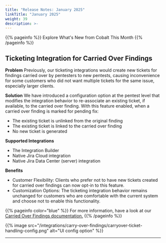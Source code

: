 ```yaml
---
title: "Release Notes: January 2025"
linkTitle: "January 2025"
weight: 39
description: >-
---
```


{{% pageinfo %}} 
Explore What's New from Cobalt This Month
{{% /pageinfo %}}


## Ticketing Integration for Carried Over Findings

<strong>Problem</strong>
Previously, our ticketing integrations would create new tickets for findings carried over by pentesters to new pentests, causing inconvenience for some customers who did not want multiple tickets for the same issue, especially larger clients.

<strong>Solution</strong>
We have introduced a configuration option at the pentest level that modifies the integration behavior to re-associate an existing ticket, if available, to the carried over finding. With this feature enabled, when a carried over finding is marked for pending fix:

- The existing ticket is unlinked from the original finding
- The existing ticket is linked to the carried over finding
- No new ticket is generated

<strong>Supported Integrations</strong>
- The Integration Builder
- Native Jira Cloud integration
- Native Jira Data Center (server) integration

<strong>Benefits</strong>
- Customer Flexibility: Clients who prefer not to have new tickets created for carried over findings can now opt-in to this feature.
- Customization Options: The ticketing integration behavior remains unchanged for customers who are comfortable with the current system and choose not to enable this functionality.

{{% pageinfo color="blue" %}}
For more information, have a look at our [Carried Over Findings documentation.](https://docs.cobalt.io/integrations/carried-over-findings/)
{{% /pageinfo %}}

{{% image src="/integrations/carry-over-findings/carryover-ticket-handling-config.png" alt="UI config option" %}}

---

